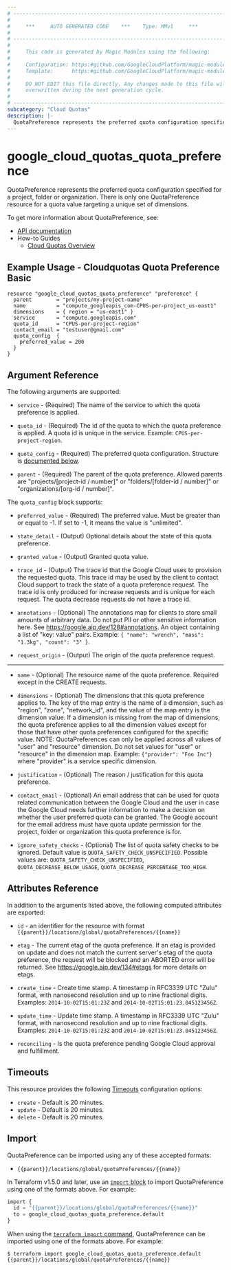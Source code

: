 ```yaml
---
# ----------------------------------------------------------------------------
#
#     ***     AUTO GENERATED CODE    ***    Type: MMv1     ***
#
# ----------------------------------------------------------------------------
#
#     This code is generated by Magic Modules using the following:
#
#     Configuration: https:#github.com/GoogleCloudPlatform/magic-modules/tree/main/mmv1/products/cloudquotas/QuotaPreference.yaml
#     Template:      https:#github.com/GoogleCloudPlatform/magic-modules/tree/main/mmv1/templates/terraform/resource.html.markdown.tmpl
#
#     DO NOT EDIT this file directly. Any changes made to this file will be
#     overwritten during the next generation cycle.
#
# ----------------------------------------------------------------------------
subcategory: "Cloud Quotas"
description: |-
  QuotaPreference represents the preferred quota configuration specified for a project, folder or organization.
---
```


# google_cloud_quotas_quota_preference

QuotaPreference represents the preferred quota configuration specified for a project, folder or organization. There is only one QuotaPreference resource for a quota value targeting a unique set of dimensions.


To get more information about QuotaPreference, see:

* [API documentation](https://cloud.google.com/docs/quotas/reference/rest/v1/projects.locations.quotaPreferences)
* How-to Guides
    * [Cloud Quotas Overview](https://cloud.google.com/docs/quotas/overview)

## Example Usage - Cloudquotas Quota Preference Basic


```hcl
resource "google_cloud_quotas_quota_preference" "preference" {
  parent        = "projects/my-project-name"
  name          = "compute_googleapis_com-CPUS-per-project_us-east1"
  dimensions    = { region = "us-east1" }
  service       = "compute.googleapis.com"
  quota_id      = "CPUS-per-project-region"
  contact_email = "testuser@gmail.com"
  quota_config  {
    preferred_value = 200
  }
}
```

## Argument Reference

The following arguments are supported:


* `service` -
  (Required)
  The name of the service to which the quota preference is applied.

* `quota_id` -
  (Required)
  The id of the quota to which the quota preference is applied. A quota id is unique in the service.
  Example: `CPUS-per-project-region`.

* `quota_config` -
  (Required)
  The preferred quota configuration.
  Structure is [documented below](#nested_quota_config).

* `parent` -
  (Required)
  The parent of the quota preference. Allowed parents are "projects/[project-id / number]" or "folders/[folder-id / number]" or "organizations/[org-id / number]".


<a name="nested_quota_config"></a>The `quota_config` block supports:

* `preferred_value` -
  (Required)
  The preferred value. Must be greater than or equal to -1. If set to -1, it means the value is "unlimited".

* `state_detail` -
  (Output)
  Optional details about the state of this quota preference.

* `granted_value` -
  (Output)
  Granted quota value.

* `trace_id` -
  (Output)
  The trace id that the Google Cloud uses to provision the requested quota. This trace id may be used by the client to contact Cloud support to track the state of a quota preference request. The trace id is only produced for increase requests and is unique for each request. The quota decrease requests do not have a trace id.

* `annotations` -
  (Optional)
  The annotations map for clients to store small amounts of arbitrary data. Do not put PII or other sensitive information here. See https://google.aip.dev/128#annotations.
  An object containing a list of "key: value" pairs. Example: `{ "name": "wrench", "mass": "1.3kg", "count": "3" }`.

* `request_origin` -
  (Output)
  The origin of the quota preference request.

- - -


* `name` -
  (Optional)
  The resource name of the quota preference. Required except in the CREATE requests.

* `dimensions` -
  (Optional)
  The dimensions that this quota preference applies to. The key of the map entry is the name of a dimension, such as "region", "zone", "network_id", and the value of the map entry is the dimension value. If a dimension is missing from the map of dimensions, the quota preference applies to all the dimension values except for those that have other quota preferences configured for the specific value.
  NOTE: QuotaPreferences can only be applied across all values of "user" and "resource" dimension. Do not set values for "user" or "resource" in the dimension map.
  Example: `{"provider": "Foo Inc"}` where "provider" is a service specific dimension.

* `justification` -
  (Optional)
  The reason / justification for this quota preference.

* `contact_email` -
  (Optional)
  An email address that can be used for quota related communication between the Google Cloud and the user in case the Google Cloud needs further information to make a decision on whether the user preferred quota can be granted.
  The Google account for the email address must have quota update permission for the project, folder or organization this quota preference is for.

* `ignore_safety_checks` -
  (Optional)
  The list of quota safety checks to be ignored.
  Default value is `QUOTA_SAFETY_CHECK_UNSPECIFIED`.
  Possible values are: `QUOTA_SAFETY_CHECK_UNSPECIFIED`, `QUOTA_DECREASE_BELOW_USAGE`, `QUOTA_DECREASE_PERCENTAGE_TOO_HIGH`.


## Attributes Reference

In addition to the arguments listed above, the following computed attributes are exported:

* `id` - an identifier for the resource with format `{{parent}}/locations/global/quotaPreferences/{{name}}`

* `etag` -
  The current etag of the quota preference. If an etag is provided on update and does not match the current server's etag of the quota preference, the request will be blocked and an ABORTED error will be returned. See https://google.aip.dev/134#etags for more details on etags.

* `create_time` -
  Create time stamp.
  A timestamp in RFC3339 UTC "Zulu" format, with nanosecond resolution and up to nine fractional digits. Examples: `2014-10-02T15:01:23Z` and `2014-10-02T15:01:23.045123456Z`.

* `update_time` -
  Update time stamp.
  A timestamp in RFC3339 UTC "Zulu" format, with nanosecond resolution and up to nine fractional digits. Examples: `2014-10-02T15:01:23Z` and `2014-10-02T15:01:23.045123456Z`.

* `reconciling` -
  Is the quota preference pending Google Cloud approval and fulfillment.


## Timeouts

This resource provides the following
[Timeouts](https://developer.hashicorp.com/terraform/plugin/sdkv2/resources/retries-and-customizable-timeouts) configuration options:

- `create` - Default is 20 minutes.
- `update` - Default is 20 minutes.
- `delete` - Default is 20 minutes.

## Import


QuotaPreference can be imported using any of these accepted formats:

* `{{parent}}/locations/global/quotaPreferences/{{name}}`


In Terraform v1.5.0 and later, use an [`import` block](https://developer.hashicorp.com/terraform/language/import) to import QuotaPreference using one of the formats above. For example:

```tf
import {
  id = "{{parent}}/locations/global/quotaPreferences/{{name}}"
  to = google_cloud_quotas_quota_preference.default
}
```

When using the [`terraform import` command](https://developer.hashicorp.com/terraform/cli/commands/import), QuotaPreference can be imported using one of the formats above. For example:

```
$ terraform import google_cloud_quotas_quota_preference.default {{parent}}/locations/global/quotaPreferences/{{name}}
```
